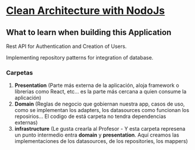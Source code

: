 # [Clean Architecture with NodoJs](NOTAS.md)

## What to learn when building this Application

Rest API for Authentication and Creation of Users.

Implementing repository patterns for integration of database.

### Carpetas

1. __Presentation__ (Parte más externa de la aplicación, aloja framework o librerias como React, etc... es la parte más cercana a quien consume la aplicación)
2. __Domain__ (Reglas de negocio que gobiernan nuestra app, casos de uso, como se implementan los adapters, los datasources como funcionan los reposirios... El codigo de está carpeta no tendra dependencias externas)
3. __infrastructure__ (Le gusta crearla al Profesor - Y esta carpeta represena un punto intermedio entra __domain__ y __presentation__. Aquí creamos las implementaciones de los datasources, de los repositories, los mappers)





